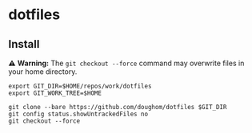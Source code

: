 # dotfiles

## Install
⚠️ **Warning:** The `git checkout --force` command may overwrite files in your home directory.

```shell
export GIT_DIR=$HOME/repos/work/dotfiles
export GIT_WORK_TREE=$HOME

git clone --bare https://github.com/doughom/dotfiles $GIT_DIR
git config status.showUntrackedFiles no
git checkout --force
```
